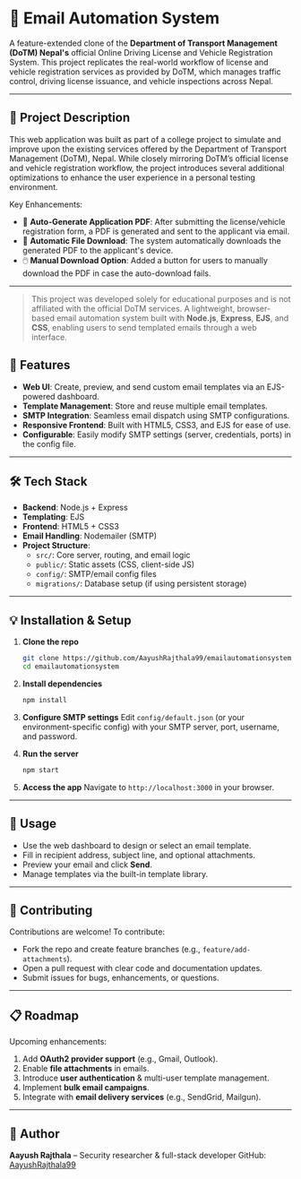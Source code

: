 # 📧 Email Automation System

A feature-extended clone of the **Department of Transport Management (DoTM) Nepal's** official Online Driving License and Vehicle Registration System. This project replicates the real-world workflow of license and vehicle registration services as provided by DoTM, which manages traffic control, driving license issuance, and vehicle inspections across Nepal.

---

## 📝 Project Description

This web application was built as part of a college project to simulate and improve upon the existing services offered by the Department of Transport Management (DoTM), Nepal. While closely mirroring DoTM’s official license and vehicle registration workflow, the project introduces several additional optimizations to enhance the user experience in a personal testing environment.

Key Enhancements:
- 📄 **Auto-Generate Application PDF**: After submitting the license/vehicle registration form, a PDF is generated and sent to the applicant via email.
- 💾 **Automatic File Download**: The system automatically downloads the generated PDF to the applicant's device.
- 🖱️ **Manual Download Option**: Added a button for users to manually download the PDF in case the auto-download fails.

---
> This project was developed solely for educational purposes and is not affiliated with the official DoTM services.
A lightweight, browser-based email automation system built with **Node.js**, **Express**, **EJS**, and **CSS**, enabling users to send templated emails through a web interface.

## 🚀 Features

- **Web UI**: Create, preview, and send custom email templates via an EJS-powered dashboard.  
- **Template Management**: Store and reuse multiple email templates.  
- **SMTP Integration**: Seamless email dispatch using SMTP configurations.  
- **Responsive Frontend**: Built with HTML5, CSS3, and EJS for ease of use.  
- **Configurable**: Easily modify SMTP settings (server, credentials, ports) in the config file.

---

## 🛠️ Tech Stack

- **Backend**: Node.js + Express  
- **Templating**: EJS  
- **Frontend**: HTML5 + CSS3  
- **Email Handling**: Nodemailer (SMTP)  
- **Project Structure**:
  - `src/`: Core server, routing, and email logic  
  - `public/`: Static assets (CSS, client-side JS)  
  - `config/`: SMTP/email config files  
  - `migrations/`: Database setup (if using persistent storage)

---

## 💡 Installation & Setup

1. **Clone the repo**  
   ```bash
   git clone https://github.com/AayushRajthala99/emailautomationsystem.git
   cd emailautomationsystem
   ```

2. **Install dependencies**

   ```bash
   npm install
   ```

3. **Configure SMTP settings**
   Edit `config/default.json` (or your environment-specific config) with your SMTP server, port, username, and password.

4. **Run the server**

   ```bash
   npm start
   ```

5. **Access the app**
   Navigate to `http://localhost:3000` in your browser.

---

## 📄 Usage

* Use the web dashboard to design or select an email template.
* Fill in recipient address, subject line, and optional attachments.
* Preview your email and click **Send**.
* Manage templates via the built-in template library.

---

## 📌 Contributing

Contributions are welcome! To contribute:

* Fork the repo and create feature branches (e.g., `feature/add-attachments`).
* Open a pull request with clear code and documentation updates.
* Submit issues for bugs, enhancements, or questions.

---

## 📋 Roadmap

Upcoming enhancements:

1. Add **OAuth2 provider support** (e.g., Gmail, Outlook).
2. Enable **file attachments** in emails.
3. Introduce **user authentication** & multi-user template management.
4. Implement **bulk email campaigns**.
5. Integrate with **email delivery services** (e.g., SendGrid, Mailgun).

---

## 💬 Author

**Aayush Rajthala** – Security researcher & full-stack developer
GitHub: [AayushRajthala99](https://github.com/AayushRajthala99)
